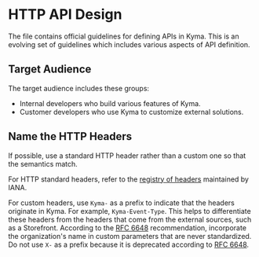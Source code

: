 # HTTP API Design

The file contains official guidelines for defining APIs in Kyma. This is an evolving set of guidelines which includes various aspects of API definition.

## Target Audience

The target audience includes these groups:
* Internal developers who build various features of Kyma.
* Customer developers who use Kyma to customize external solutions.

## Name the HTTP Headers

If possible, use a standard HTTP header rather than a custom one so that the semantics match.

For HTTP standard headers, refer to the [registry of headers](https://www.iana.org/assignments/message-headers/message-headers.xml) maintained by IANA.

For custom headers, use `Kyma-` as a prefix to indicate that the headers originate in Kyma. For example, `Kyma-Event-Type`. This helps to differentiate these headers from the headers that come from the external sources, such as a Storefront. According to the [RFC 6648][1] recommendation, incorporate the organization's name in custom parameters that are never standardized. Do not use `X-` as a prefix because it is deprecated according to [RFC 6648][1].

[1]: https://tools.ietf.org/html/rfc6648.html
